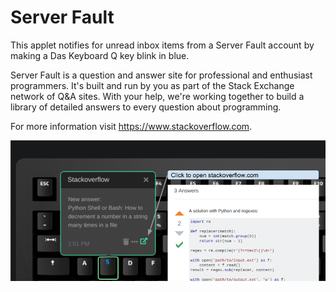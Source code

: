 # Server Fault

This applet notifies for unread inbox items from a Server Fault account by
making a Das Keyboard Q key blink in blue.

Server Fault is a question and answer site for professional and enthusiast programmers. It's built and run by you as part of the Stack Exchange network of Q&A sites. With your help, we're working together to build a library of detailed answers to every question about programming.

For more information visit <https://www.stackoverflow.com>.

![Server Fault inbox items on a Das Keybaord Q](assets/image.png "Server Fault alerts")

